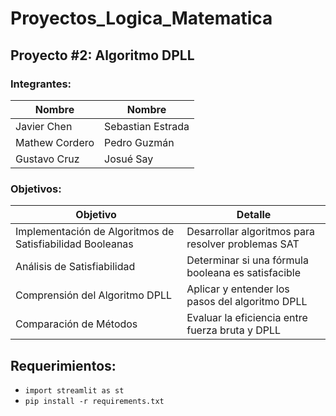 # Proyectos_Logica_Matematica

## Proyecto #2: Algoritmo DPLL

### Integrantes:

| Nombre            | Nombre            |
| ----------------- | ----------------- |
| Javier Chen       | Sebastian Estrada |
| Mathew Cordero    | Pedro Guzmán      |
| Gustavo Cruz      | Josué Say         |

### Objetivos:

| Objetivo                                      | Detalle                                          |
| --------------------------------------------- | ------------------------------------------------ |
| Implementación de Algoritmos de Satisfiabilidad Booleanas | Desarrollar algoritmos para resolver problemas SAT |
| Análisis de Satisfiabilidad                   | Determinar si una fórmula booleana es satisfacible |
| Comprensión del Algoritmo DPLL                | Aplicar y entender los pasos del algoritmo DPLL   |
| Comparación de Métodos                        | Evaluar la eficiencia entre fuerza bruta y DPLL   |

## Requerimientos:

- `import streamlit as st`
- `pip install -r requirements.txt`
